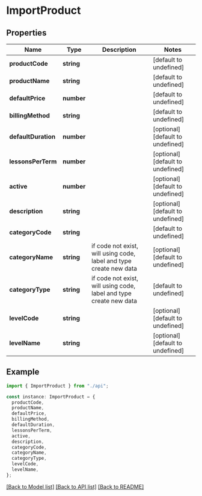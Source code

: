 # ImportProduct

## Properties

| Name                | Type       | Description                                                        | Notes                             |
| ------------------- | ---------- | ------------------------------------------------------------------ | --------------------------------- |
| **productCode**     | **string** |                                                                    | [default to undefined]            |
| **productName**     | **string** |                                                                    | [default to undefined]            |
| **defaultPrice**    | **number** |                                                                    | [default to undefined]            |
| **billingMethod**   | **string** |                                                                    | [default to undefined]            |
| **defaultDuration** | **number** |                                                                    | [optional] [default to undefined] |
| **lessonsPerTerm**  | **number** |                                                                    | [optional] [default to undefined] |
| **active**          | **number** |                                                                    | [optional] [default to undefined] |
| **description**     | **string** |                                                                    | [optional] [default to undefined] |
| **categoryCode**    | **string** |                                                                    | [default to undefined]            |
| **categoryName**    | **string** | if code not exist, will using code, label and type create new data | [optional] [default to undefined] |
| **categoryType**    | **string** | if code not exist, will using code, label and type create new data | [default to undefined]            |
| **levelCode**       | **string** |                                                                    | [optional] [default to undefined] |
| **levelName**       | **string** |                                                                    | [optional] [default to undefined] |

## Example

```typescript
import { ImportProduct } from "./api";

const instance: ImportProduct = {
  productCode,
  productName,
  defaultPrice,
  billingMethod,
  defaultDuration,
  lessonsPerTerm,
  active,
  description,
  categoryCode,
  categoryName,
  categoryType,
  levelCode,
  levelName,
};
```

[[Back to Model list]](../README.md#documentation-for-models) [[Back to API list]](../README.md#documentation-for-api-endpoints) [[Back to README]](../README.md)
